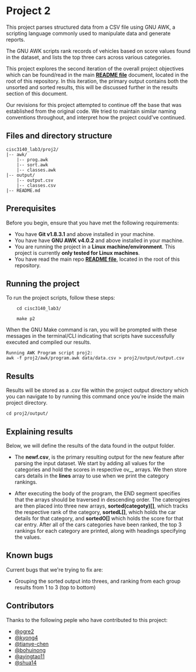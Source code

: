 # Project 2
This project parses structured data from a CSV file using GNU AWK, a scripting language commonly used to manipulate data and generate reports.

The GNU AWK scripts rank records of vehicles based on score values found in the dataset, and lists the top three cars across various categories.

This project explores the second iteration of the overall project objectives which can be found/read in the main **[README file](https://github.com/ogre2/cisc3140_lab3/blob/main/README.md)** document, located in the root of this repository. In this iteration, the primary output contains both the unsorted and sorted results, this will be discussed further in the results section of this document.

Our revisions for this project attempted to continue off the base that was established from the original code. We tried to maintain similar naming conventions throughout, and interpret how the project could've continued.

## Files and directory structure
```
cisc3140_lab3/proj2/
|-- awk/
    |-- prog.awk
    |-- sort.awk
    |-- classes.awk
|-- output/
    |-- output.csv
    |-- classes.csv
|-- README.md
```

## Prerequisites
Before you begin, ensure that you have met the following requirements:
- You have **Git v1.8.3.1** and above installed in your machine.
- You have have **GNU AWK v4.0.2** and above installed in your machine.
- You are running the project in a **Linux machine/environment**. This project is currently **only tested for Linux machines**.
- You have read the main repo **[README file](https://github.com/ogre2/cisc3140_lab3/blob/main/README.md)**, located in the root of this repository.

## Running the project
To run the project scripts, follow these steps:
```
    cd cisc3140_lab3/

    make p2
```

When the GNU Make command is ran, you will be prompted with these messages in the terminal/CLI indicating that scripts have successfully executed and compiled our results.
```
Running AWK Program script proj2:
awk -f proj2/awk/program.awk data/data.csv > proj2/output/output.csv
```

## Results
Results will be stored as a .csv file within the project output directory which you can navigate to by running this command once you're inside the
main project directory.
```
cd proj2/output/
```

## Explaining results
Below, we will define the results of the data found in the output folder.

- The **newf.csv**, is the primary resulting output for the new feature after parsing the input dataset. We start by adding all values for the categories and hold the scores in respective ov__ arrays. We then store cars details in the **lines** array to use when we print the category rankings.

- After executing the body of the program, the END segment specifies that the arrays should be traversed in descending order. The caterogires are then placed into three new arrays, **sorted(categoty)[]**, which tracks the respective rank of the category, **sortedL[]**, which holds the car details for that category, and **sortedO[]** which holds the score for that car entry. After all of the cars categories have been ranked, the top 3 rankings for each category are printed, along with headings specifying the values. 


## Known bugs
Current bugs that we're trying to fix are:
- Grouping the sorted output into threes, and ranking from each group results from 1 to 3 (top to bottom)

## Contributors
Thanks to the following peple who have contributed to this project:
- [@ogre2](https://github.com/ogre2/)
- [@kyong4](https://github.com/kyong4/)
- [@tianye-chen](https://github.com/tianye-chen/)
- [@bohuinong](https://github.com/bohuinong)
- [@ayingtao11](https://github.com/ayingtao11)
- [@shua14](https://github.com/shua14)

